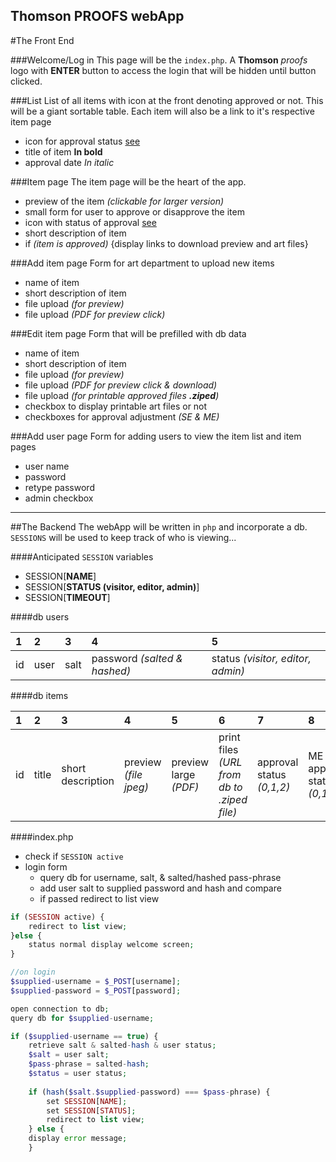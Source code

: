 Thomson PROOFS webApp
----------

#The Front End

###Welcome/Log in
This page will be the `index.php`.  A **Thomson** *proofs* logo with **ENTER** button to access the login that will be hidden until button clicked.

###List
List of all items with icon at the front denoting approved or not.  This will be a giant sortable table.  Each item will also be a link to it's respective item page

- icon for approval status [see](http://codepen.io/danferth/pen/DLhuF)
- title of item **In bold**
- approval date *In italic*

###Item page
The item page will be the heart of the app.

- preview of the item *(clickable for larger version)*
- small form for user to approve or disapprove the item
- icon with status of approval [see](http://codepen.io/danferth/pen/DLhuF)
- short description of item
- if *(item is approved)* {display links to download preview and art files}

###Add item page
Form for art department to upload new items

- name of item
- short description of item
- file upload *(for preview)*
- file upload *(PDF for preview click)*

###Edit item page
Form that will be prefilled with db data

- name of item
- short description of item
- file upload *(for preview)*
- file upload *(PDF for preview click & download)*
- file upload *(for printable approved files **.ziped**)*
- checkbox to display printable art files or not
- checkboxes for approval adjustment *(SE & ME)*

###Add user page
Form for adding users to view the item list and item pages

- user name
- password
- retype password
- admin checkbox

_____________________________________
##The Backend
The webApp will be written in `php` and incorporate a db.  `SESSIONS` will be used to keep track of who is viewing...

####Anticipated `SESSION` variables

- SESSION[**NAME**]
- SESSION[**STATUS (visitor, editor, admin)**]
- SESSION[**TIMEOUT**]

####db users

| 1 | 2 | 3 | 4 | 5 |
|:--|:--|:--|:--|:--|
| id | user | salt | password *(salted & hashed)* | status *(visitor, editor, admin)* |

####db items

| 1 | 2 | 3 | 4 | 5 | 6 | 7 | 8 | 9 |
|:--|:--|:--|:--|:--|:--|:--|:--|:--|
| id | title | short description | preview *(file jpeg)* | preview large *(PDF)* | print files *(URL from db to .ziped file)* | approval status *(0,1,2)* | ME approval status *(0,1)* | SE approval status *(0,1)* |

####index.php
- check if `SESSION active`
- login form
    - query db for username, salt, & salted/hashed pass-phrase
    - add user salt to supplied password and hash and compare
    - if passed redirect to list view

```php
if (SESSION active) {
    redirect to list view;
}else {
    status normal display welcome screen;
}

//on login
$supplied-username = $_POST[username];
$supplied-password = $_POST[password];

open connection to db;
query db for $supplied-username;

if ($supplied-username == true) {
    retrieve salt & salted-hash & user status;
    $salt = user salt;
    $pass-phrase = salted-hash;
    $status = user status;
    
    if (hash($salt.$supplied-password) === $pass-phrase) {
        set SESSION[NAME];
        set SESSION[STATUS];
        redirect to list view;
    } else {
    display error message;
    }



```